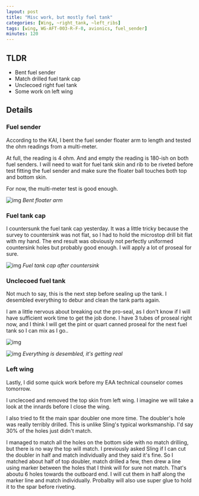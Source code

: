 ```yaml
---
layout: post
title: "Misc work, but mostly fuel tank"
categories: [Wing, ~right_tank, ~left_ribs]
tags: [wing, WG-AFT-003-R-F-0, avionics, fuel_sender]
minutes: 120
---
```


## TLDR

- Bent fuel sender
- Match drilled fuel tank cap
- Unclecoed right fuel tank
- Some work on left wing

## Details

### Fuel sender

According to the KAI, I bent the fuel sender floater arm to length and tested the ohm readings from a multi-meter.

At full, the reading is 4 ohm. And and empty the reading is 180-ish on both fuel senders. I will need to wait for fuel tank skin and rib to be riveted before test fitting the fuel sender and make sure the floater ball touches both top and bottom skin.

For now, the multi-meter test is good enough.

![img](https://lh3.googleusercontent.com/pw/AP1GczMFny8IS2c4JMf5IZ5NJlZphIA0WboNVpHv2USltb7Jd2jLuoyN5HR3yTGJiRwq6DwiHd9odzpUel0Ra5KuUsk0E1Dk0zvCR_Dmyq6Fuui0_3bcgwzy66kh8NfZIXUNRpATlK7pAhv31x-ym2pZ8sgYdg=w1290-h1712-s-no-gm?authuser=0)
_Bent floater arm_

### Fuel tank cap

I countersunk the fuel tank cap yesterday. It was a little tricky because the survey to countersink was not flat, so I had to hold the microstop drill bit flat with my hand. The end result was obviously not perfectly uniformed countersink holes but probably good enough. I will apply a lot of proseal for sure.

![img](https://lh3.googleusercontent.com/pw/AP1GczOwe62OWdipyVc1P58J7Mf-beE2RocEfFLfH0gi3yuzbu4cgb1ZOrme90gSXmRvpKiKv2jP_TKO8jbCvL_lw4rox4EL7-eoFbeMvL9rB1FMhrFz0tZvCPr_tIsmuAT7ZngqZ0PlvTTVR68uTZtxMrMJFw=w2274-h1712-s-no-gm?authuser=0)
_Fuel tank cap after countersink_

### Unclecoed fuel tank

Not much to say, this is the next step before sealing up the tank. I desembled everything to debur and clean the tank parts again.

I am a little nervous about breaking out the pro-seal, as I don't know if I will have sufficient work time to get the job done. I have 3 tubes of proseal right now, and I think I will get the pint or quart canned proseal for the next fuel tank so I can mix as I go..

![img](https://lh3.googleusercontent.com/pw/AP1GczM9aqdA7Giw5t48JuL_KeaT40XjlfjaSTTLGuRrsghEPGTA9Gx03YUf6dOTDazXFtIImnCIbttCAz1mK1X5hLd0jT6I6KpAiVK3DqYUQkE7h8jz968JJYz55Lh4hX4JF13HX7HzgD6GZ13fxuTCkAGGGQ=w2274-h1712-s-no-gm?authuser=0)

![img](https://lh3.googleusercontent.com/pw/AP1GczNUq-s3hcMevPeRqQMRFdPqJAM8OI0wLcqCEHF3ZFVG_E4SRZMwNbmRf8mN8U55naDy47LCygiXLbEs2seSU5iMhb9_aDMnvTYNvkMuNqj2JXW04D_qCnfB2jH4vFzT_L6-zMAxx6j0DKfOJFLrtwPINA=w2274-h1712-s-no-gm?authuser=0)
_Everything is desembled, it's getting real_

### Left wing

Lastly, I did some quick work before my EAA technical counselor comes tomorrow.

I unclecoed and removed the top skin from left wing. I imagine we will take a look at the innards before I close the wing.

I also tried to fit the main spar doubler one more time. The doubler's hole was really terribly drilled. This is unlike Sling's typical worksmanship. I'd say 30% of the holes just didn't match.

I managed to match all the holes on the bottom side with no match drilling, but there is no way the top will match. I previously asked Sling if I can cut the doubler in half and match individually and they said it's fine. So I matched about half of top doubler, match drilled a few, then drew a line using marker between the holes that I think will for sure not match. That's aboutu 6 holes towards the outboard end. I will cut them in half along the marker line and match individually. Probalby will also use super glue to hold it to the spar before riveting.
